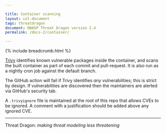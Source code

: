 ```yaml
---

title: Container scanning
layout: col-document
tags: threatdragon
document: OWASP Threat Dragon version 2.4
permalink: /docs-2/container/

---
```


{% include breadcrumb.html %}

[Trivy](https://github.com/aquasecurity/trivy) identifies known vulnerable packages inside the container,
and scans the built container as part of each commit and pull-request.
It is also run as a nightly cron job against the default branch.

The GitHub action will fail if Trivy identifies _any_ vulnerabilities; this is strict by design.
If vulnerabilities are discovered then the maintainers are alerted via GitHub's security tab.

A `.trivyignore` file is maintained at the root of this repo that allows CVEs to be ignored.
A comment with a justification should be added above any ignored CVE.

----

Threat Dragon: _making threat modeling less threatening_
